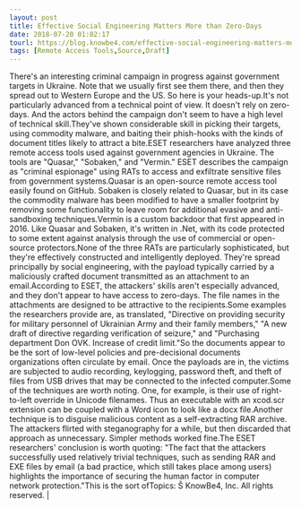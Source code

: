 ```yaml
---
layout: post
title: Effective Social Engineering Matters More than Zero-Days
date: 2018-07-20 01:02:17
tourl: https://blog.knowbe4.com/effective-social-engineering-matters-more-than-zero-days
tags: [Remote Access Tools,Source,Draft]
---
```

There's an interesting criminal campaign in progress against government targets in Ukraine. Note that we usually first see them there, and then they spread out to Western Europe and the US. So here is your heads-up.It's not particularly advanced from a technical point of view. It doesn't rely on zero-days. And the actors behind the campaign don't seem to have a high level of technical skill.They've shown considerable skill in picking their targets, using commodity malware, and baiting their phish-hooks with the kinds of document titles likely to attract a bite.ESET researchers have analyzed three remote access tools used against government agencies in Ukraine. The tools are "Quasar," "Sobaken," and "Vermin." ESET describes the campaign as "criminal espionage" using RATs to access and exfiltrate sensitive files from government systems.Quasar is an open-source remote access tool easily found on GitHub. Sobaken is closely related to Quasar, but in its case the commodity malware has been modified to have a smaller footprint by removing some functionality to leave room for additional evasive and anti-sandboxing techniques.Vermin is a custom backdoor that first appeared in 2016. Like Quasar and Sobaken, it's written in .Net, with its code protected to some extent against analysis through the use of commercial or open-source protectors.None of the three RATs are particularly sophisticated, but they're effectively constructed and intelligently deployed. They're spread principally by social engineering, with the payload typically carried by a maliciously crafted document transmitted as an attachment to an email.According to ESET, the attackers' skills aren't especially advanced, and they don't appear to have access to zero-days. The file names in the attachments are designed to be attractive to the recipients.Some examples the researchers provide are, as translated, "Directive on providing security for military personnel of Ukrainian Army and their family members," "A new draft of directive regarding verification of seizure," and "Purchasing department Don OVK. Increase of credit limit."So the documents appear to be the sort of low-level policies and pre-decisional documents organizations often circulate by email. Once the payloads are in, the victims are subjected to audio recording, keylogging, password theft, and theft of files from USB drives that may be connected to the infected computer.Some of the techniques are worth noting. One, for example, is their use of right-to-left override in Unicode filenames. Thus an executable with an xcod.scr extension can be coupled with a Word icon to look like a docx file.Another technique is to disguise malicious content as a self-extracting RAR archive. The attackers flirted with steganography for a while, but then discarded that approach as unnecessary. Simpler methods worked fine.The ESET researchers' conclusion is worth quoting: "The fact that the attackers successfully used relatively trivial techniques, such as sending RAR and EXE files by email (a bad practice, which still takes place among users) highlights the importance of securing the human factor in computer network protection."This is the sort ofTopics: Š KnowBe4, Inc. All rights reserved. | 